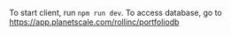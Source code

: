To start client, run `npm run dev`.
To access database, go to https://app.planetscale.com/rollinc/portfoliodb
